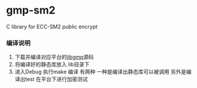 # gmp-sm2
C library for ECC-SM2 public encrypt

### 编译说明
1. 下载并编译对应平台的[libgmp](https://gmplib.org/)源码
2. 将编译好的静态库放入 lib目录下
3. 进入Debug 执行make 编译
有两种 一种是编译出静态库可以被调用
另外是编译出test 在平台下进行加密测试
